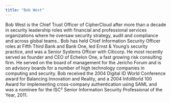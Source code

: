 ```yaml
---
title: "Bob West"
---
```


Bob West is the Chief Trust Officer of CipherCloud after more than a decade in security leadership roles with financial and professional services organizations where he oversaw security strategy, audit and compliance and across global teams..
Bob has held Chief Information Security Officer roles at Fifth Third Bank and Bank One, led Ernst & Young’s security practice, and was a Senior Systems Officer with Citicorp. He most recently served as founder and CEO of Echelon One, a fast growing risk consulting firm.
He served on the board of management for the Jericho Forum and is on advisory boards for a number of high technology companies in computing and security.
Bob received the 2004 Digital ID World Conference award for Balancing Innovation and Reality, and a 2004 InfoWorld 100 Award for implementing cross-company authentication using SAML and was a nominee for the ISC² Senior Information Security Professional of the Year, 2011.

